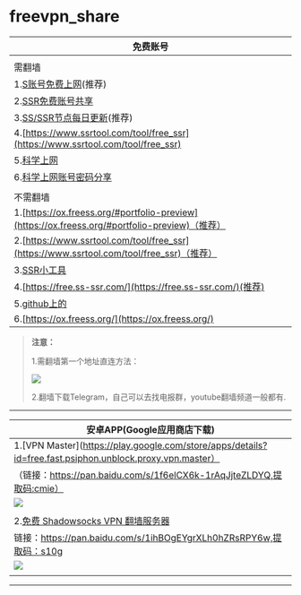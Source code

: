 # freevpn_share

|免费账号|
|--------|
||
|需翻墙|
|1.[S账号免费上网](https://free-ss.site/)(推荐)|
|2.[SSR免费账号共享](https://shadowsocks-share.herokuapp.com/)|
|3.[SS/SSR节点每日更新](https://plus.google.com/communities/113200769941087876492)(推荐)|
|4.[https://www.ssrtool.com/tool/free_ssr](https://www.ssrtool.com/tool/free_ssr)|
|5.[科学上网](https://www.wuwweb.com/)|
|6.[科学上网账号密码分享](https://darrenliuwei.com/%E5%85%8D%E8%B4%B9ss-ssr%E5%88%86%E4%BA%AB.html)|
||
|不需翻墙|
|1.[https://ox.freess.org/#portfolio-preview](https://ox.freess.org/#portfolio-preview)（推荐）|
|2.[https://www.ssrtool.com/tool/free_ssr](https://www.ssrtool.com/tool/free_ssr)（推荐）|
|3.[SSR小工具](https://www.ssrtool.com/app/)|
|4.[https://free.ss-ssr.com/](https://free.ss-ssr.com/)(推荐)|
|5.[github上的](https://github.com/gfw-breaker/ssr-accounts)|
|6.[https://ox.freess.org/](https://ox.freess.org/)|


>**注意：**
>
>1.需翻墙第一个地址直连方法：
>
>![](https://upload-images.jianshu.io/upload_images/14414020-60600461b0f922e0.png?imageMogr2/auto-orient/strip%7CimageView2/2/w/1240)
>
>2.翻墙下载Telegram，自己可以去找电报群，youtube翻墙频道一般都有.

---

|安卓APP(Google应用商店下载)|
|--------|
|1.[VPN Master](https://play.google.com/store/apps/details?id=free.fast.psiphon.unblock.proxy.vpn.master）|
|（链接：https://pan.baidu.com/s/1f6elCX6k-1rAqJjteZLDYQ,提取码:cmie）|
|![](https://upload-images.jianshu.io/upload_images/14414020-5c34cee36d860501.png?imageMogr2/auto-orient/strip%7CimageView2/2/w/1240)|
||
|2.[免费 Shadowsocks VPN 翻墙服务器](https://play.google.com/store/apps/details?id=ml.vpnfree.sserver)|
|链接：https://pan.baidu.com/s/1ihBOgEYgrXLh0hZRsRPY6w,提取码：s10g |
|![](https://upload-images.jianshu.io/upload_images/14414020-a030aaa9a1a2a860.png?imageMogr2/auto-orient/strip%7CimageView2/2/w/1240)|
||

---

